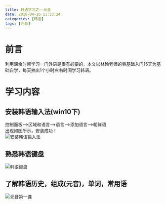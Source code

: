 ```yaml
---
title: 韩语学习之——元音
date: 2018-04-16 11:33:24
categories: [韩语]
tags: [元音]
---
```

# 前言
利用课余时间学习一门外语是很有必要的，本文以林玲老师的零基础入门15天为基础自学，每天抽出1个小时左右时间学习韩语。 
 
<!--more-->

# 学习内容
## 安装韩语输入法(win10下)
控制面板——>区域和语言——>语言——>添加语言——>朝鲜语    
出现如图所示，安装成功！   
 ![安装韩语输入法][1]
## 熟悉韩语键盘 
![韩语键盘][2]
## 了解韩语历史，组成(元音)，单词，常用语
![元音第一课][3]

[1]: http://p79eiusft.bkt.clouddn.com/language.png
[2]: http://p79eiusft.bkt.clouddn.com/korean-keyboard.jpg
[3]: http://p79eiusft.bkt.clouddn.com/%E9%9F%A9%E8%AF%AD%E5%8F%91%E9%9F%B3%E8%AF%BE%28%E4%B8%80%29.png